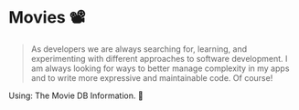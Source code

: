 
# Movies 📽


> As developers we are always searching for, learning, 
> and experimenting with different 
> approaches to software development. 
>I am always looking for ways to better manage complexity in my apps and to write more expressive and maintainable code. Of course!


Using: The Movie DB Information. 🚀 